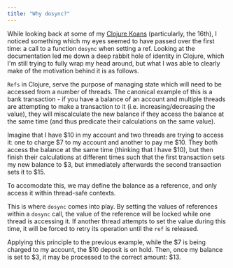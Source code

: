 ```yaml
---
title: "Why dosync?"
---
```


While looking back at some of my [Clojure Koans](https://github.com/functional-koans/clojure-koans) (particularly, the 16th), I noticed something which my eyes seemed to have passed over the first time: a call to a function `dosync` when setting a ref. Looking at the documentation led me down a deep rabbit hole of identity in Clojure, which I'm still trying to fully wrap my head around, but what I was able to clearly make of the motivation behind it is as follows.

`Refs` in Clojure, serve the purpose of managing state which will need to be accessed from a number of threads. The canonical example of this is a bank transaction - if you have a balance of an account and multiple threads are attempting to make a transaction to it (i.e. increasing/decreasing the value), they will miscalculate the new balance if they access the balance at the same time (and thus predicate their calculations on the same value).

Imagine that I have \$10 in my account and two threads are trying to access it: one to charge \$7 to my account and another to pay me \$10. They both access the balance at the same time (thinking that I have \$10), but then finish their calculations at different times such that the first transaction sets my new balance to \$3, but immediately afterwards the second transaction sets it to \$15. 

To accomodate this, we may define the balance as a reference, and only access it within thread-safe contexts.

This is where `dosync` comes into play. By setting the values of references within a `dosync` call, the value of the reference will be locked while one thread is accessing it. If another thread attempts to set the value during this time, it will be forced to retry its operation until the `ref` is released.

Applying this principle to the previous example, while the \$7 is being charged to my account, the \$10 deposit is on hold. Then, once my balance is set to \$3, it may be processed to the correct amount: \$13.
